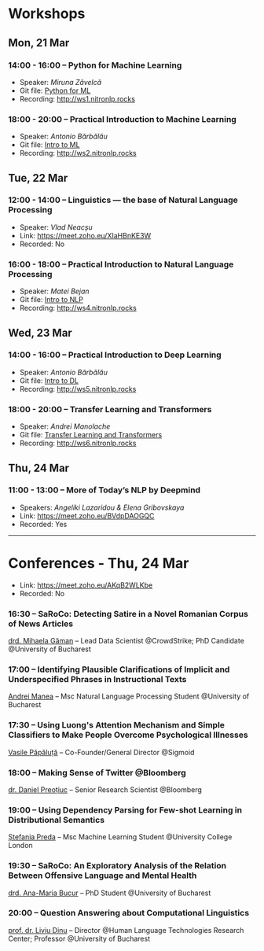 # Workshops

## Mon, 21 Mar

### 14:00 - 16:00 – Python for Machine Learning

* Speaker: _Miruna Zăvelcă_
* Git file: [Python for ML](Python%20for%20ML/)
* Recording: http://ws1.nitronlp.rocks

### 18:00 - 20:00 – Practical Introduction to Machine Learning

* Speaker: _Antonio Bărbălău_
* Git file: [Intro to ML](Intro%20to%20ML/)
* Recording: http://ws2.nitronlp.rocks

## Tue, 22 Mar

### 12:00 - 14:00 – Linguistics — the base of Natural Language Processing

* Speaker: _Vlad Neacșu_
* Link: https://meet.zoho.eu/XIaHBnKE3W
* Recorded: No

### 16:00 - 18:00 – Practical Introduction to Natural Language Processing

* Speaker: _Matei Bejan_
* Git file: [Intro to NLP](Intro%20to%20NLP/)
* Recording: http://ws4.nitronlp.rocks

## Wed, 23 Mar

### 14:00 - 16:00 – Practical Introduction to Deep Learning

* Speaker: _Antonio Bărbălău_
* Git file: [Intro to DL](Intro%20to%20DL/)
* Recording: http://ws5.nitronlp.rocks

### 18:00 - 20:00 – Transfer Learning and Transformers

* Speaker: _Andrei Manolache_
* Git file: [Transfer Learning and Transformers](Transfer%20Learning%20and%20Transformers/)
* Recording: http://ws6.nitronlp.rocks

## Thu, 24 Mar

### 11:00 - 13:00 – More of Today’s NLP by Deepmind

* Speakers: _Angeliki Lazaridou & Elena Gribovskaya_
* Link: https://meet.zoho.eu/BVdpDAOGQC
* Recorded: Yes

---

# Conferences - Thu, 24 Mar

* Link: https://meet.zoho.eu/AKqB2WLKbe
* Recorded: No

### 16:30 – SaRoCo: Detecting Satire in a Novel Romanian Corpus of News Articles

[drd. Mihaela Găman](https://www.linkedin.com/in/mihaela-găman-0470149b/) – Lead Data Scientist @CrowdStrike; PhD Candidate @University of Bucharest

### 17:00 – Identifying Plausible Clarifications of Implicit and Underspecified Phrases in Instructional Texts

[Andrei Manea](https://www.linkedin.com/in/andrei-manea-1426bb173/) – Msc Natural Language Processing Student @University of Bucharest

### 17:30 – Using Luong's Attention Mechanism and Simple Classifiers to Make People Overcome Psychological Illnesses

[Vasile Păpăluță](https://www.linkedin.com/in/vasile-păpăluță/) – Co-Founder/General Director @Sigmoid

### 18:00 – Making Sense of Twitter @Bloomberg

[dr. Daniel Preoțiuc](https://www.linkedin.com/in/danielpreotiuc) – Senior Research Scientist @Bloomberg

### 19:00 – Using Dependency Parsing for Few-shot Learning in Distributional Semantics

[Ștefania Preda](https://www.linkedin.com/in/stefania-preda) – Msc Machine Learning Student @University College London

### 19:30 – SaRoCo: An Exploratory Analysis of the Relation Between Offensive Language and Mental Health

[drd. Ana-Maria Bucur](https://www.linkedin.com/in/ana-maria-bucur/) – PhD Student @University of Bucharest

### 20:00 – Question Answering about Computational Linguistics

[prof. dr. Liviu Dinu](https://nlp.unibuc.ro/people/liviu.html) – Director @Human Language Technologies Research Center; Professor @University of Bucharest
